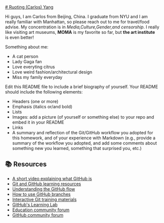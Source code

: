 [# Ruoting (Carlos) Yang](https://github.com/MACS-30111-23/pa00-ruoting-Y/edit/main/README.md)

Hi guys, I am Carlos from Beijing, China. I graduate from NYU and I am really familiar with Manhattan, so please reach out to me for travel/food advise. My concentration is in *Media,Culture,Gender,and censorship*. I really like visiting art museums, **MOMA** is my favorite so far, but **the art institute** is even better! 

Something about me:
- A cat person
- Lady Gaga fan
- Love everyting citrus
- Love weird fashion/architectural design
- Miss my family everyday




Edit this README file to include a brief biography of yourself. Your README should include the following elements:
* Headers (one or more)
* Emphasis (italics or/and bold)
* Lists
* Images: add a picture (of yourself or something else) to your repo and embed it in your README
* Links
* A summary and reflection of the Git/GitHub workflow you adopted for this homework, and of your experience with Markdown (e.g., provide a summary of the workflow you adopted, and add some comments about something new you learned, something that surprised you, etc.)




## 📚  Resources 
* [A short video explaining what GitHub is](https://www.youtube.com/watch?v=w3jLJU7DT5E&feature=youtu.be) 
* [Git and GitHub learning resources](https://docs.github.com/en/github/getting-started-with-github/git-and-github-learning-resources) 
* [Understanding the GitHub flow](https://guides.github.com/introduction/flow/)
* [How to use GitHub branches](https://www.youtube.com/watch?v=H5GJfcp3p4Q&feature=youtu.be)
* [Interactive Git training materials](https://githubtraining.github.io/training-manual/#/01_getting_ready_for_class)
* [GitHub's Learning Lab](https://github.com/apps/github-learning-lab)
* [Education community forum](https://education.github.community/)
* [GitHub community forum](https://github.community/)
